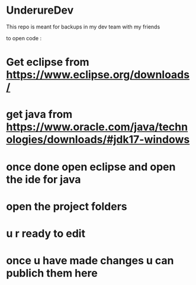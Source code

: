 # UnderureDev

This repo is meant for backups in my dev team with my friends 

to open code :
# Get eclipse from https://www.eclipse.org/downloads/
# get java from https://www.oracle.com/java/technologies/downloads/#jdk17-windows
# once done open eclipse and open the ide for java 
# open the project folders 
# u r ready to edit 
# once u have made changes u can publich them here 
